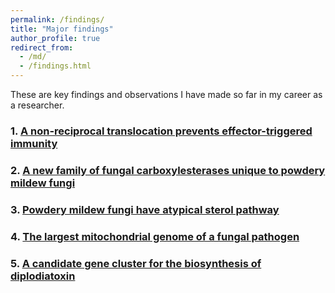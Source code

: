 ```yaml
---
permalink: /findings/
title: "Major findings"
author_profile: true
redirect_from: 
  - /md/
  - /findings.html
---
```




These are key findings and observations I have made so far in my career as a researcher.

### 1. [A non-reciprocal translocation prevents effector-triggered immunity](finding_avr9.md)

### 2. [A new family of fungal carboxylesterases unique to powdery mildew fungi](finding_coesterase.md)

### 3. [Powdery mildew fungi have atypical sterol pathway](finding_pm_sterol.md)

### 4. [The largest mitochondrial genome of a fungal pathogen](finding_mtGc.md)

### 5. [A candidate gene cluster for the biosynthesis of diplodiatoxin](finding_steno.md)